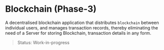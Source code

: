 # Blockchain (Phase-3)


A decentralised blockchain application that distributes `blockchain` between individual users, and manages transaction records, thereby eliminating the need of a Server for storing Blockchain, transaction details in any form.

> Status: Work-in-progress


